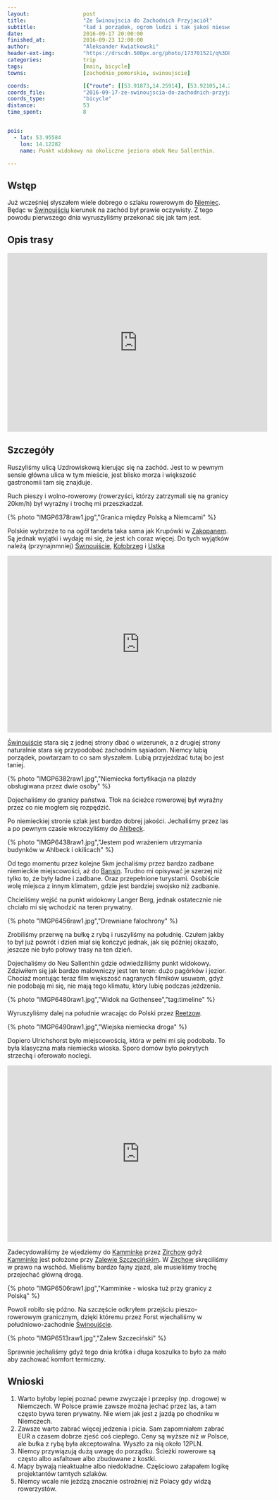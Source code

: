 ```yaml
---
layout:                 post
title:                  "Ze Świnoujscia do Zachodnich Przyjaciół"
subtitle:               "ład i porządek, ogrom ludzi i tak jakoś nieswojo"
date:                   2016-09-17 20:00:00
finished_at:            2016-09-23 12:00:00
author:                 "Aleksander Kwiatkowski"
header-ext-img:         "https://drscdn.500px.org/photo/173701521/q%3D80_m%3D2000/7d28a87f42da5ce0a62e372839e9aa5d"
categories:             trip
tags:                   [main, bicycle]
towns:                  [zachodnio_pomorskie, swinoujscie]

coords:                 [{"route": [[53.91873,14.25914], [53.92105,14.24309], [53.92878,14.21983], [53.94197,14.19013], [53.97217,14.14412], [53.97949,14.13520], [53.98151,14.12061], [53.99186,14.11391], [53.97611,14.10687], [53.96440,14.12971], [53.96374,14.13314], [53.96142,14.13108], [53.94914,14.11683], [53.93606,14.09735], [53.93015,14.09666], [53.91524,14.11125], [53.91119,14.14945], [53.89107,14.14086], [53.89445,14.16129], [53.88742,14.17125], [53.87938,14.17013], [53.87083,14.20489], [53.86764,14.20687], [53.87892,14.21004], [53.87720,14.21914], [53.89521,14.22489], [53.90861,14.24918], [53.90882,14.25545], [53.91862,14.25948]], "type": "bicycle"}]
coords_file:            "2016-09-17-ze-swinoujscia-do-zachodnich-przyjaciol.json"
coords_type:            "bicycle"
distance:               53
time_spent:             8


pois:
  - lat: 53.95584
    lon: 14.12282
    name: Punkt widokowy na okoliczne jeziora obok Neu Sallenthin.

---
```


[wiki-ahlbeck]: https://pl.wikipedia.org/wiki/Ahlbeck_(Heringsdorf)
[wiki-swinoujscie]: https://pl.wikipedia.org/wiki/%C5%9Awinouj%C5%9Bcie
[wiki-zakopane]: https://pl.wikipedia.org/wiki/Zakopane
[wiki-niemcy]: https://pl.wikipedia.org/wiki/Niemcy
[wiki-reetzow]: https://de.wikipedia.org/wiki/Reetzow
[wiki-zalew-szczecinki]: https://pl.wikipedia.org/wiki/Zalew_Szczeci%C5%84ski
[wiki-kolobrzeg]: https://pl.wikipedia.org/wiki/Ko%C5%82obrzeg
[wiki-ustka]: https://pl.wikipedia.org/wiki/Ustka
[wiki-bansin]: https://pl.wikipedia.org/wiki/Bansin
[wiki-zirchow]: https://pl.wikipedia.org/wiki/Zirchow
[wiki-kamminke]: https://pl.wikipedia.org/wiki/Kamminke

Wstęp
-----

Już wcześniej słyszałem wiele dobrego o szlaku rowerowym do [Niemiec][wiki-niemcy].
Będąc w [Świnoujściu][wiki-swinoujscie] kierunek na zachód był prawie oczywisty.
Z tego powodu pierwszego dnia wyruszyliśmy przekonać się jak tam jest.

Opis trasy
----------

<iframe height='405' width='590' frameborder='0' allowtransparency='true' scrolling='no' src='https://www.strava.com/activities/716965794/embed/f786bf86908a11bcc7974b2971674c43c8c084b6'></iframe>

Szczegóły
---------



Ruszyliśmy ulicą Uzdrowiskową kierując się na zachód. Jest to w pewnym sensie
główna ulica w tym mieście, jest blisko morza i większość gastronomii tam
się znajduje.

Ruch pieszy i wolno-rowerowy (rowerzyści, którzy zatrzymali się na granicy 20km/h)
był wyraźny i trochę mi przeszkadzał.

{% photo "IMGP6378raw1.jpg","Granica między Polską a Niemcami" %}

Polskie wybrzeże to na ogół tandeta taka sama jak Krupówki w [Zakopanem][wiki-zakopane].
Są jednak wyjątki i wydaję mi się, że jest ich coraz więcej. Do tych wyjątków należą
(przynajnmniej) [Świnoujście][wiki-swinoujscie], [Kołobrzeg][wiki-kolobrzeg] i
[Ustka][wiki-ustka]

<div class="vimeo"><iframe src='http://player.vimeo.com/video/184297131' width="600" height="400" frameborder="0" webkitAllowFullScreen mozallowfullscreen allowFullScreen> </iframe></div>

[Świnoujście][wiki-swinoujscie] stara się
z jednej strony dbać o wizerunek, a z drugiej strony naturalnie stara się
przypodobać zachodnim
sąsiadom. Niemcy lubią porządek, powtarzam to co sam słyszałem. Lubią przyjeżdzać
tutaj bo jest taniej.

{% photo "IMGP6382raw1.jpg","Niemiecka fortyfikacja na plażdy obsługiwana przez dwie osoby" %}

Dojechaliśmy do granicy państwa.  Tłok na ścieżce rowerowej był wyraźny przez
co nie mogłem się rozpędzić.

Po niemieckiej stronie szlak jest bardzo dobrej jakości. Jechaliśmy przez las
a po pewnym czasie wkroczyliśmy do [Ahlbeck][wiki-ahlbeck].

{% photo "IMGP6438raw1.jpg","Jestem pod wrażeniem utrzymania budynków w Ahlbeck i okilicach" %}

Od tego momentu przez kolejne 5km jechaliśmy przez bardzo zadbane niemieckie miejscowości,
aż do [Bansin][wiki-bansin]. Trudno mi opisywać je szerzej niż tylko to, że były
ładne i zadbane. Oraz przepełnione turystami. Osobiście wolę miejsca z innym
klimatem, gdzie jest bardziej swojsko niż zadbanie.

Chcieliśmy wejść na punkt widokowy Langer Berg, jednak ostatecznie nie chciało mi się
wchodzić na teren prywatny.

{% photo "IMGP6456raw1.jpg","Drewniane falochrony" %}


Zrobiliśmy przerwę na bułkę z rybą i ruszyliśmy na południę. Czułem jakby to był już
powrót i dzień miał się kończyć jednak, jak się później okazało, jeszcze nie było
połowy trasy na ten dzień.

Dojechaliśmy do Neu Sallenthin gdzie odwiedziliśmy punkt widokowy. Zdziwiłem się
jak bardzo malowniczy jest ten teren: dużo pagórków i jezior. Chociaż
montując teraz film większość nagranych filmików usuwam, gdyż nie podobają mi się,
nie mają tego klimatu, który lubię podczas jeżdzenia.

{% photo "IMGP6480raw1.jpg","Widok na Gothensee","tag:timeline" %}

Wyruszyliśmy dalej na południe wracając do Polski przez [Reetzow][wiki-reetzow].

{% photo "IMGP6490raw1.jpg","Wiejska niemiecka droga" %}

Dopiero Ulrichshorst było miejscowością, która w pełni mi się podobała. To była
klasyczna mała niemiecka wioska. Sporo domów było pokrytych strzechą i oferowało noclegi.


<div class="vimeo"><iframe src='http://player.vimeo.com/video/184303445' width="600" height="400" frameborder="0" webkitAllowFullScreen mozallowfullscreen allowFullScreen> </iframe></div>


Zadecydowaliśmy że wjedziemy do [Kamminke][wiki-kamminke]
przez [Zirchow][wiki-zirchow]
gdyż [Kamminke][wiki-kamminke] jest położone
przy [Zalewie Szczecińskim][wiki-zalew-szczecinki].
W [Zirchow][wiki-zirchow] skręciliśmy w prawo na wschód. Mieliśmy bardzo
fajny zjazd, ale musieliśmy trochę przejechać główną drogą.

{% photo "IMGP6506raw1.jpg","Kamminke - wioska tuż przy granicy z Polską" %}

Powoli robiło się późno. Na szczęście odkryłem przejściu pieszo-rowerowym
granicznym, dzięki któremu przez Forst wjechaliśmy w południowo-zachodnie
[Świnoujście][wiki-swinoujscie].

{% photo "IMGP6513raw1.jpg","Zalew Szczeciński" %}

Sprawnie jechaliśmy gdyż tego dnia krótka i długa koszulka to było za mało
aby zachować komfort termiczny.

Wnioski
-------

1. Warto byłoby lepiej poznać pewne zwyczaje i przepisy (np. drogowe) w Niemczech.
   W Polsce prawie zawsze można jechać przez las, a tam często bywa teren
   prywatny. Nie wiem jak jest z jazdą po chodniku w Niemczech.
2. Zawsze warto zabrać więcej jedzenia i picia. Sam zapomniałem zabrać EUR
   a czasem dobrze zjeść coś ciepłego. Ceny są wyższe niż w Polsce, ale
   bułka z rybą była akceptowalna. Wyszło za nią około 12PLN.
3. Niemcy przywiązują dużą uwagę do porządku. Ścieżki rowerowe są często albo asfaltowe
   albo zbudowane z kostki.
4. Mapy bywają nieaktualne albo niedokładne. Częściowo załapałem logikę
   projektantów tamtych szlaków.
5. Niemcy wcale nie jeżdzą znacznie ostrożniej niż Polacy gdy widzą rowerzystów.
